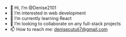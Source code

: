 - 👋 Hi, I’m @Denise2101
- 👀 I’m interested in web development
- 🌱 I’m currently learning React
- 💞️ I’m looking to collaborate on any full-stack projects
- 📫 How to reach me: denisecutuli7@gmail.com 

<!---
Denise2101/Denise2101 is a ✨ special ✨ repository because its `README.md` (this file) appears on your GitHub profile.
You can click the Preview link to take a look at your changes.
--->
